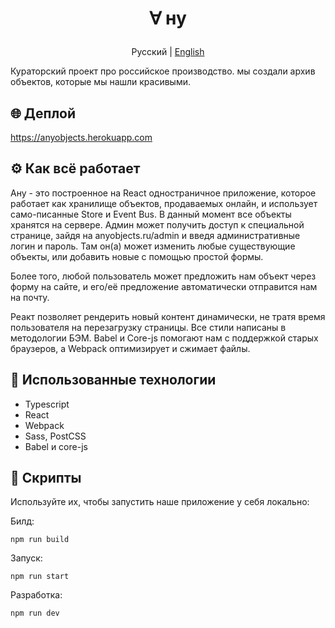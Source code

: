 
# <p align="center">∀ ну</p>
<p align="center">
  <span>Русский</span> |
  <a href="https://github.com/herehavetheseflowers/anyobjects/blob/main/README.en.md">English</a>
</p>

Кураторский проект про российское производство. мы создали архив объектов, которые мы нашли красивыми.

## 🌐 Деплой

https://anyobjects.herokuapp.com

## ⚙️ Как всё работает

Ану - это построенное на React одностраничное приложение, которое работает как хранилище объектов, продаваемых онлайн, и использует само-писанные Store и Event Bus.
В данный момент все объекты хранятся на сервере. Админ может получить доступ к специальной странице, зайдя на anyobjects.ru/admin и введя административные логин и пароль. Там он(а) может изменить любые существующие объекты, или добавить новые с помощью простой формы.

Более того, любой пользователь может предложить нам объект через форму на сайте, и его/её предложение автоматически отправится нам на почту.

Реакт позволяет рендерить новый контент динамически, не тратя время пользователя на перезагрузку страницы. Все стили написаны в методологии БЭМ. Babel и Core-js помогают нам с поддержкой старых браузеров, а Webpack оптимизирует и сжимает файлы.

## 🦾 Использованные технологии

 - Typescript
 - React
 - Webpack
 - Sass, PostCSS
 - Babel и core-js

## 📜 Скрипты

Используйте их, чтобы запустить наше приложение у себя локально:

Билд:
```
npm run build
```
Запуск:
```
npm run start
```
Разработка:
```
npm run dev
```
